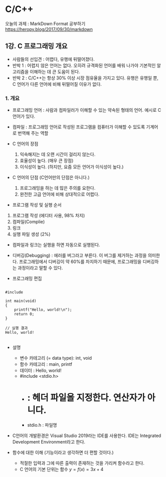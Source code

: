 # C/C++

오늘의 과제 : MarkDown Format 공부하기
https://heropy.blog/2017/09/30/markdown


## 1강. C 프로그래밍 개요
* 사람들의 선입견 : 어렵다, 유행에 뒤떨어졌다.
* 반박 1 : 어렵지 않은 언어는 없다. 오히려 규격화된 언어를 배워 나가야 기본적인 알고리즘을 이해하는 데 큰 도움이 된다.
* 반박 2 : C/C++는 항상 30% 이상 시장 점유율을 가지고 있다. 유행은 유행일 뿐, C 언어가 다른 언어에 비해 뒤떨어질 이유가 없다.

### 1. 개요
* 프로그래밍 언어 : 사람과 컴파일러가 이해할 수 있는 약속된 형태의 언어. 예시로 C 언어가 있다.
* 컴파일 : 프로그래밍 언어로 작성된 프로그램을 컴퓨터가 이해할 수 있도록 기계어로 번역해 주는 역할

* C 언어의 장점
  1. 익숙해지는 데 오랜 시간이 걸리지 않는다.
  2. 효율성이 높다. (매우 큰 장점)
  3. 이식성이 높다. (하지만, 요즘 모든 언어가 이식성이 높다.)

* C 언어의 단점 (C언어만의 단점은 아니다.)
  1. 프로그래밍을 하는 데 많은 주의를 요한다.
  2. 완전한 고급 언어에 비해 상대적으로 어렵다.

* 프로그램 작성 및 실행 순서
1. 프로그램 작성 (에디터 사용, 98% 차지)
2. 컴파일(Complie)
3. 링크
4. 실행 파일 생성 (2%)

  * 컴파일과 링크는 실행을 하면 자동으로 실행된다.

* 디버깅(Debugging) : 에러를 버그라고 부른다. 이 버그를 제거하는 과정을 의미한다. 프로그래밍에서 디버깅이 약 60%를 차지하기 때문에, 프로그래밍을 디버깅하는 과정이라고 말할 수 있다.

* 프로그래밍 편집
<pre>
<code> 
#include <stdio.h>

int main(void)
{
    printf("Hello, world!\n");
    return 0;
}

// 실행 결과
Hello, world!
</code>
</pre>

* 설명
  - 변수 카테고리 (= data type): int, void
  - 함수 카테고리 : main, printf
  - 데이터 : Hello, world!
  - #include <stdio.h>
    - # : 헤더 파일을 지정한다. 연산자가 아니다.
    - stdio.h : 파일명
    
* C언어의 개발환경은 Visual Studio 2019라는 IDE를 사용한다. IDE는 Integrated Development Environment라고 한다.

* 함수에 대한 이해 (기능이라고 생각하면 더 편할 것이다.)
  - 적절한 입력과 그에 따른 출력이 존재하는 것을 가리켜 함수라고 한다.
  - C 언어의 기본 단위는 함수
  $y = f(x) = 3x + 4$
  
